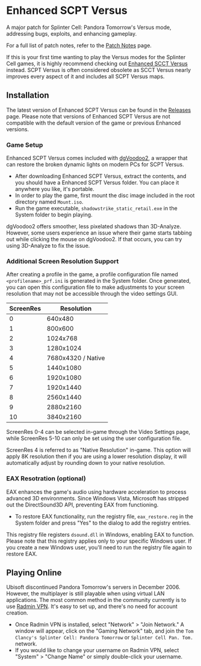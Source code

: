 # Enhanced SCPT Versus
A major patch for Splinter Cell: Pandora Tomorrow's Versus mode, addressing bugs, exploits, and enhancing gameplay.

For a full list of patch notes, refer to the [Patch Notes](PatchNotes.md) page.

If this is your first time wanting to play the Versus modes for the Splinter Cell games, it is highly recommend checking out [Enhanced SCCT Versus](https://github.com/Joshhhuaaa/EnhancedSCCTVersus) instead. SCPT Versus is often considered obsolete as SCCT Versus nearly improves every aspect of it and includes all SCPT Versus maps.

## Installation

The latest version of Enhanced SCPT Versus can be found in the [Releases](https://github.com/Joshhhuaaa/EnhancedSCPTVersus/releases) page. Please note that versions of Enhanced SCPT Versus are not compatible with the default version of the game or previous Enhanced versions.

### Game Setup

Enhanced SCPT Versus comes included with [dgVoodoo2](https://github.com/dege-diosg/dgVoodoo2), a wrapper that can restore the broken dynamic lights on modern PCs for SCPT Versus.

- After downloading Enhanced SCPT Versus, extract the contents, and you should have a Enhanced SCPT Versus folder. You can place it anywhere you like, it's portable.
- In order to play the game, first mount the disc image included in the root directory named `Mount.iso`.
- Run the game executable, `shadowstrike_static_retail.exe` in the System folder to begin playing. 

dgVoodoo2 offers smoother, less pixelated shadows than 3D-Analyze. However, some users experience an issue where their game starts tabbing out while clicking the mouse on dgVoodoo2. If that occurs, you can try using 3D-Analyze to fix the issue.

### Additional Screen Resolution Support
 After creating a profile in the game, a profile configuration file named `<profilename>_prf.ini` is generated in the System folder. Once generated, you can open this configuration file to make adjustments to your screen resolution that may not be accessible through the video settings GUI.

| ScreenRes | Resolution            |
|-----------|-----------------------|
| 0         | 640x480               |
| 1         | 800x600               |
| 2         | 1024x768              |
| 3         | 1280x1024             |
| 4         | 7680x4320 / Native    |
| 5         | 1440x1080             |
| 6         | 1920x1080             |
| 7         | 1920x1440             |
| 8         | 2560x1440             |
| 9         | 2880x2160             |
| 10        | 3840x2160             |

ScreenRes 0-4 can be selected in-game through the Video Settings page, while ScreenRes 5-10 can only be set using the user configuration file.

ScreenRes 4 is referred to as "Native Resolution" in-game. This option will apply 8K resolution then if you are using a lower resolution display, it will automatically adjust by rounding down to your native resolution.

### EAX Resotration (optional)
EAX enhances the game's audio using hardware acceleration to process advanced 3D environments. Since Windows Vista, Microsoft has stripped out the DirectSound3D API, preventing EAX from functioning.

- To restore EAX functionality, run the registry file, `eax_restore.reg` in the System folder and press "Yes" to the dialog to add the registry entries.

 This registry file registers `dsound.dll` in Windows, enabling EAX to function. Please note that this registry applies only to your specific Windows user. If you create a new Windows user, you'll need to run the registry file again to restore EAX.

 ## Playing Online
Ubisoft discontinued Pandora Tomorrow's servers in December 2006. However, the multiplayer is still playable when using virtual LAN applications. The most common method in the community currently is to use [Radmin VPN](https://www.radmin-vpn.com/). It's easy to set up, and there's no need for account creation.

- Once Radmin VPN is installed, select "Network" > "Join Network." A window will appear, click on the "Gaming Network" tab, and join the `Tom Clancy's Splinter Cell: Pandora Tomorrow` or `Splinter Cell Pan. Tom.` network.
- If you would like to change your username on Radmin VPN, select "System" > "Change Name" or simply double-click your username.
